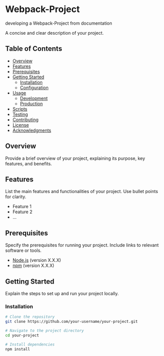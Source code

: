 # Webpack-Project
developing a Webpack-Project from documentation

A concise and clear description of your project.

## Table of Contents

- [Overview](#overview)
- [Features](#features)
- [Prerequisites](#prerequisites)
- [Getting Started](#getting-started)
  - [Installation](#installation)
  - [Configuration](#configuration)
- [Usage](#usage)
  - [Development](#development)
  - [Production](#production)
- [Scripts](#scripts)
- [Testing](#testing)
- [Contributing](#contributing)
- [License](#license)
- [Acknowledgments](#acknowledgments)

## Overview

Provide a brief overview of your project, explaining its purpose, key features, and benefits.

## Features

List the main features and functionalities of your project. Use bullet points for clarity.

- Feature 1
- Feature 2
- ...

## Prerequisites

Specify the prerequisites for running your project. Include links to relevant software or tools.

- [Node.js](https://nodejs.org/) (version X.X.X)
- [npm](https://www.npmjs.com/) (version X.X.X)

## Getting Started

Explain the steps to set up and run your project locally.

### Installation

```bash
# Clone the repository
git clone https://github.com/your-username/your-project.git

# Navigate to the project directory
cd your-project

# Install dependencies
npm install

